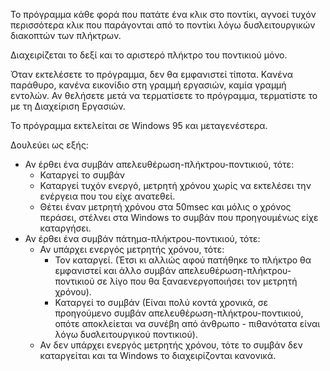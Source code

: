 Το πρόγραμμα κάθε φορά που πατάτε ένα κλικ στο ποντίκι, αγνοεί τυχόν περισσότερα κλικ που παράγονται από το ποντίκι λόγω δυσλειτουργικών διακοπτών των πλήκτρων.

Διαχειρίζεται το δεξί και το αριστερό πλήκτρο του ποντικιού μόνο.

Όταν εκτελέσετε το πρόγραμμα, δεν θα εμφανιστεί τίποτα. Κανένα παράθυρο, κανένα εικονίδιο στη γραμμή εργασιών, καμία γραμμή εντολών. Αν θελήσετε μετά να τερματίσετε το πρόγραμμα, τερματίστε το με τη Διαχείριση Εργασιών.

Το πρόγραμμα εκτελείται σε Windows 95 και μεταγενέστερα.

Δουλεύει ως εξής:
- Αν έρθει ένα συμβάν απελευθέρωση-πλήκτρου-ποντικιού, τότε:
  - Καταργεί το συμβάν
  - Καταργεί τυχόν ενεργό, μετρητή χρόνου χωρίς να εκτελέσει την ενέργεια που του είχε ανατεθεί.
  - Θέτει έναν μετρητή χρόνου στα 50msec και μόλις ο χρόνος περάσει, στέλνει στα Windows το συμβάν που προηγουμένως είχε καταργήσει.
- Αν έρθει ένα συμβάν πάτημα-πλήκτρου-ποντικιού, τότε:
  - Αν υπάρχει ενεργός μετρητής χρόνου, τότε:
    - Τον καταργεί. (Έτσι κι αλλιώς αφού πατήθηκε το πλήκτρο θα εμφανιστεί και άλλο συμβάν απελευθέρωση-πλήκτρου-ποντικιού σε λίγο που θα ξαναενεργοποιήσει τον μετρητή χρόνου).
    - Καταργεί το συμβάν (Είναι πολύ κοντά χρονικά, σε προηγούμενο συμβάν απελευθέρωση-πλήκτρου-ποντικιού, οπότε αποκλείεται να συνέβη από άνθρωπο - πιθανότατα είναι λόγω δυσλειτουργικού ποντικιού).
  - Αν δεν υπάρχει ενεργός μετρητής χρόνου, τότε το συμβάν δεν καταργείται και τα Windows το διαχειρίζονται κανονικά.

